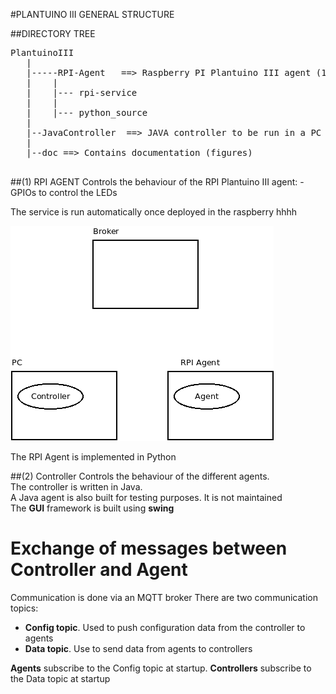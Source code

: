 #PLANTUINO III GENERAL STRUCTURE


##DIRECTORY TREE
<pre>
PlantuinoIII
   |
   |-----RPI-Agent   ==> Raspberry PI Plantuino III agent (1)
   |    |
   |    |--- rpi-service
   |	|
   |	|--- python_source
   |
   |--JavaController  ==> JAVA controller to be run in a PC (2)
   |
   |--doc ==> Contains documentation (figures)

</pre>


##(1) RPI AGENT
Controls the behaviour of the RPI Plantuino III agent:
    - GPIOs to control the LEDs

The service is run automatically once deployed in the raspberry
hhhh


![Imageddd](./Diagrams/PlantuinoIII.png "Text to show on mouseover")

The RPI Agent is implemented in Python

##(2) Controller
Controls the behaviour of the different agents.  
The controller is written in Java.  
A Java agent is also built for testing purposes. It is not maintained  
The __GUI__ framework is built using __swing__  

# Exchange of messages between Controller and Agent
Communication is done via an MQTT broker
There are two communication topics:

* __Config topic__. Used to push configuration data from the controller to agents
* __Data topic__. Use to send data from agents to controllers

__Agents__ subscribe to the Config topic at startup.
__Controllers__ subscribe to the Data topic at startup